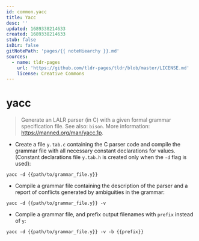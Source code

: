 ```yaml
---
id: common.yacc
title: Yacc
desc: ''
updated: 1689338214633
created: 1689338214633
stub: false
isDir: false
gitNotePath: 'pages/{{ noteHiearchy }}.md'
sources:
  - name: tldr-pages
    url: 'https://github.com/tldr-pages/tldr/blob/master/LICENSE.md'
    license: Creative Commons
---
```

# yacc

> Generate an LALR parser (in C) with a given formal grammar specification file.
> See also: `bison`.
> More information: <https://manned.org/man/yacc.1p>.

- Create a file `y.tab.c` containing the C parser code and compile the grammar file with all necessary constant declarations for values. (Constant declarations file `y.tab.h` is created only when the `-d` flag is used):

`yacc -d {{path/to/grammar_file.y}}`

- Compile a grammar file containing the description of the parser and a report of conflicts generated by ambiguities in the grammar:

`yacc -d {{path/to/grammar_file.y}} -v`

- Compile a grammar file, and prefix output filenames with `prefix` instead of `y`:

`yacc -d {{path/to/grammar_file.y}} -v -b {{prefix}}`

